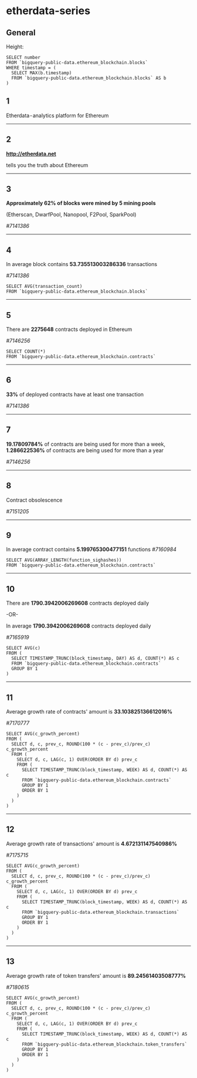 # etherdata-series

## General
Height:
```
SELECT number
FROM `bigquery-public-data.ethereum_blockchain.blocks`
WHERE timestamp = (
  SELECT MAX(b.timestamp)
  FROM `bigquery-public-data.ethereum_blockchain.blocks` AS b
)
```

## 1
Etherdata - analytics platform for Ethereum

---
## 2
**http://etherdata.net**

tells you the truth about Ethereum

---
## 3
**Approximately 62% of blocks were mined by 5 mining pools**

(Etherscan, DwarfPool, Nanopool, F2Pool, SparkPool)

*#7141386*

---
## 4

In average block contains **53.735513003286336** transactions

*#7141386*

```
SELECT AVG(transaction_count)
FROM `bigquery-public-data.ethereum_blockchain.blocks`
```

---
## 5

There are **2275648** contracts deployed in Ethereum

*#7146256*

```
SELECT COUNT(*)
FROM `bigquery-public-data.ethereum_blockchain.contracts`
```

---
## 6

**33%** of deployed contracts have at least one transaction

*#7141386*

---
## 7

**19.17809784%** of contracts are being used for more than a week, **1.286622536%** of contracts are being used for more than a year

*#7146256*

---
## 8

Contract obsolescence

*#7151205*

---
## 9

In average contract contains **5.199765300477151** functions
*#7160984*

```
SELECT AVG(ARRAY_LENGTH(function_sighashes))
FROM `bigquery-public-data.ethereum_blockchain.contracts`
```

---
## 10

There are **1790.3942006269608** contracts deployed daily

-OR-

In average **1790.3942006269608** contracts deployed daily

*#7165919*

```
SELECT AVG(c)
FROM (
  SELECT TIMESTAMP_TRUNC(block_timestamp, DAY) AS d, COUNT(*) AS c
  FROM `bigquery-public-data.ethereum_blockchain.contracts`
  GROUP BY 1
)
```

---
## 11

Average growth rate of contracts' amount is **33.103825136612016%**

*#7170777*

```
SELECT AVG(c_growth_percent)
FROM (
  SELECT d, c, prev_c, ROUND(100 * (c - prev_c)/prev_c) c_growth_percent
  FROM (
    SELECT d, c, LAG(c, 1) OVER(ORDER BY d) prev_c
    FROM (
      SELECT TIMESTAMP_TRUNC(block_timestamp, WEEK) AS d, COUNT(*) AS c
      FROM `bigquery-public-data.ethereum_blockchain.contracts`
      GROUP BY 1
      ORDER BY 1
    )
  )
)
```

---
## 12

Average growth rate of transactions' amount is **4.672131147540986%**

*#7175715*

```
SELECT AVG(c_growth_percent)
FROM (
  SELECT d, c, prev_c, ROUND(100 * (c - prev_c)/prev_c) c_growth_percent
  FROM (
    SELECT d, c, LAG(c, 1) OVER(ORDER BY d) prev_c
    FROM (
      SELECT TIMESTAMP_TRUNC(block_timestamp, WEEK) AS d, COUNT(*) AS c
      FROM `bigquery-public-data.ethereum_blockchain.transactions` 
      GROUP BY 1
      ORDER BY 1
    )
  )
)
```

---
## 13

Average growth rate of token transfers' amount is **89.24561403508777%**

*#7180615*

```
SELECT AVG(c_growth_percent)
FROM (
  SELECT d, c, prev_c, ROUND(100 * (c - prev_c)/prev_c) c_growth_percent
  FROM (
    SELECT d, c, LAG(c, 1) OVER(ORDER BY d) prev_c
    FROM (
      SELECT TIMESTAMP_TRUNC(block_timestamp, WEEK) AS d, COUNT(*) AS c
      FROM `bigquery-public-data.ethereum_blockchain.token_transfers`
      GROUP BY 1
      ORDER BY 1
    )
  )
)
```